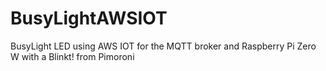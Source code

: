 # BusyLightAWSIOT
BusyLight LED using AWS IOT for the MQTT broker and Raspberry Pi Zero W with a Blinkt! from Pimoroni 
